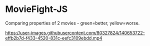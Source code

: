# MovieFight-JS
Comparing properties of 2 movies - green=better, yellow=worse.


https://user-images.githubusercontent.com/80327824/140653722-effb2b7d-f433-4520-831c-eefc3109ebdd.mp4

